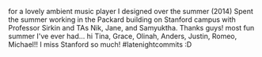for a lovely ambient music player I designed over the summer (2014)
Spent the summer working in the Packard building on Stanford campus
with Professor Sirkin and TAs Nik, Jane, and Samyuktha. Thanks guys!
most fun summer I've ever had... hi Tina, Grace, Olinah, Anders,
Justin, Romeo, Michael!! I miss Stanford so much! #latenightcommits :D
